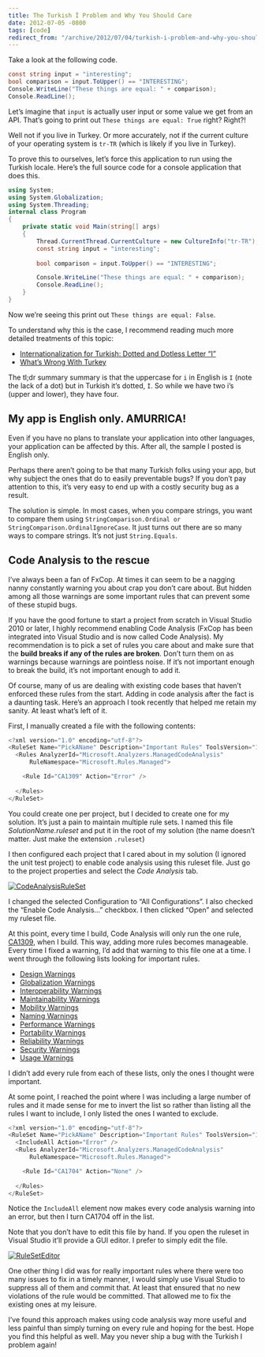 ```yaml
---
title: The Turkish İ Problem and Why You Should Care
date: 2012-07-05 -0800
tags: [code]
redirect_from: "/archive/2012/07/04/turkish-i-problem-and-why-you-should-care.aspx/"
---
```


Take a look at the following code.

```csharp
const string input = "interesting";
bool comparison = input.ToUpper() == "INTERESTING";
Console.WriteLine("These things are equal: " + comparison);
Console.ReadLine();
```

Let’s imagine that `input` is actually user input or some value we get from an API. That’s going to print out `These things are equal: True` right? Right?!

Well not if you live in Turkey. Or more accurately, not if the current culture of your operating system is `tr-TR` (which is likely if you live in Turkey).

To prove this to ourselves, let’s force this application to run using the Turkish locale. Here’s the full source code for a console
application that does this.

```csharp
using System;
using System.Globalization;
using System.Threading;
internal class Program
{
    private static void Main(string[] args)
    {      
        Thread.CurrentThread.CurrentCulture = new CultureInfo("tr-TR");
        const string input = "interesting";
        
        bool comparison = input.ToUpper() == "INTERESTING";

        Console.WriteLine("These things are equal: " + comparison);
        Console.ReadLine();
    }
}
```

Now we’re seeing this print out `These things are equal: False`.

To understand why this is the case, I recommend reading much more detailed treatments of this topic:

-   [Internationalization for Turkish: Dotted and Dotless Letter “I”](http://www.i18nguy.com/unicode/turkish-i18n.html "Internationalization Guy on Turkish I")
-   [What’s Wrong With Turkey](http://www.codinghorror.com/blog/2008/03/whats-wrong-with-turkey.html "What's Wrong With Turkey")

The tl;dr summary summary is that the uppercase for `i` in English is `I` (note the lack of a dot) but in Turkish it’s dotted, `İ`. So while we have two i’s (upper and lower), they have four.

My app is English only. AMURRICA!
---------------------------------

Even if you have no plans to translate your application into other languages, your application can be affected by this. After all, the
sample I posted is English only.

Perhaps there aren’t going to be that many Turkish folks using your app, but why subject the ones that do to easily preventable bugs? If you don’t pay attention to this, it’s very easy to end up with a costly security bug as a result.

The solution is simple. In most cases, when you compare strings, you want to compare them using
`StringComparison.Ordinal or StringComparison.OrdinalIgnoreCase`. It just turns out there are so many ways to compare strings. It’s not just `String.Equals`.

Code Analysis to the rescue
---------------------------

I’ve always been a fan of FxCop. At times it can seem to be a nagging nanny constantly warning you about crap you don’t care about. But hidden among all those warnings are some important rules that can prevent some of these stupid bugs.

If you have the good fortune to start a project from scratch in Visual Studio 2010 or later, I highly recommend enabling Code Analysis (FxCop has been integrated into Visual Studio and is now called Code Analysis). My recommendation is to pick a set of rules you care about and make sure that the **build breaks if any of the rules are broken**. Don’t turn them on as warnings because warnings are pointless noise. If it’s not important enough to break the build, it’s not important enough to add
it.

Of course, many of us are dealing with existing code bases that haven’t enforced these rules from the start. Adding in code analysis after the fact is a daunting task. Here’s an approach I took recently that helped me retain my sanity. At least what’s left of it.

First, I manually created a file with the following contents:

```csharp
<?xml version="1.0" encoding="utf-8"?>
<RuleSet Name="PickAName" Description="Important Rules" ToolsVersion="10.0">
  <Rules AnalyzerId="Microsoft.Analyzers.ManagedCodeAnalysis"
      RuleNamespace="Microsoft.Rules.Managed">

    <Rule Id="CA1309" Action="Error" />    
  
  </Rules>
</RuleSet>
```

You could create one per project, but I decided to create one for my solution. It’s just a pain to maintain multiple rule sets. I named this file *SolutionName.ruleset* and put it in the root of my solution (the name doesn’t matter. Just make the extension `.ruleset`)

I then configured each project that I cared about in my solution (I ignored the unit test project) to enable code analysis using this
ruleset file. Just go to the project properties and select the *Code Analysis* tab.

[![CodeAnalysisRuleSet](https://haacked.com/images/haacked_com/WindowsLiveWriter/70bb1ffd73a5_C2A0/CodeAnalysisRuleSet_thumb.png "CodeAnalysisRuleSet")](https://haacked.com/images/haacked_com/WindowsLiveWriter/70bb1ffd73a5_C2A0/CodeAnalysisRuleSet_2.png)

I changed the selected Configuration to “All Configurations”. I also checked the “Enable Code Analysis…” checkbox. I then clicked “Open” and selected my ruleset file.

At this point, every time I build, Code Analysis will only run the one rule, [CA1309](http://msdn.microsoft.com/en-us/library/bb385972.aspx "Use ordinal StringComparison"), when I build. This way, adding more rules becomes manageable. Every time I fixed a warning, I’d add that warning to this file one at a time. I
went through the following lists looking for important rules.

-   [Design Warnings](http://msdn.microsoft.com/en-us/library/ms182125 "Code Analysis Design Rules")
-   [Globalization Warnings](http://msdn.microsoft.com/en-us/library/ms182184 "Code Analysis Globalization Rules")
-   [Interoperability Warnings](http://msdn.microsoft.com/en-us/library/ms182193 "Code Analysis Interoperability Rules")
-   [Maintainability Warnings](http://msdn.microsoft.com/en-us/library/ms182211 "Code Analysis Maintainability Rules")
-   [Mobility Warnings](http://msdn.microsoft.com/en-us/library/ms182218 "Code Analysis Mobility Rules")
-   [Naming Warnings](http://msdn.microsoft.com/en-us/library/ms182232 "Code Analysis Naming Rules")
-   [Performance Warnings](http://msdn.microsoft.com/en-us/library/ms182260 "Code Analysis Performance Rules")
-   [Portability Warnings](http://msdn.microsoft.com/en-us/library/ms182282 "Code Analysis Portability Rules")
-   [Reliability Warnings](http://msdn.microsoft.com/en-us/library/ms182287 "Code Analysis Reliability Rules")
-   [Security Warnings](http://msdn.microsoft.com/en-us/library/ms182296 "Code Analysis Security Rules")
-   [Usage Warnings](http://msdn.microsoft.com/en-us/library/ms182324 "Code Analysis Usage Rules")

I didn’t add every rule from each of these lists, only the ones I thought were important.

At some point, I reached the point where I was including a large number of rules and it made sense for me to invert the list so rather than listing all the rules I want to include, I only listed the ones I wanted to exclude.

```csharp
<?xml version="1.0" encoding="utf-8"?>
<RuleSet Name="PickAName" Description="Important Rules" ToolsVersion="10.0">
  <IncludeAll Action="Error" />
  <Rules AnalyzerId="Microsoft.Analyzers.ManagedCodeAnalysis"
      RuleNamespace="Microsoft.Rules.Managed">

    <Rule Id="CA1704" Action="None" />    
  
  </Rules>
</RuleSet>
```

Notice the `IncludeAll` element now makes every code analysis warning into an error, but then I turn CA1704 off in the list.

Note that you don’t have to edit this file by hand. If you open the ruleset in Visual Studio it’ll provide a GUI editor. I prefer to simply edit the file.

[![RuleSetEditor](https://haacked.com/images/haacked_com/WindowsLiveWriter/70bb1ffd73a5_C2A0/RuleSetEditor_thumb.png "RuleSetEditor")](https://haacked.com/images/haacked_com/WindowsLiveWriter/70bb1ffd73a5_C2A0/RuleSetEditor_2.png)

One other thing I did was for really important rules where there were too many issues to fix in a timely manner, I would simply use Visual Studio to suppress all of them and commit that. At least that ensured that no new violations of the rule would be committed. That allowed me to fix the existing ones at my leisure.

I’ve found this approach makes using code analysis way more useful and less painful than simply turning on every rule and hoping for the best. Hope you find this helpful as well. May you never ship a bug with the Turkish I problem again!
